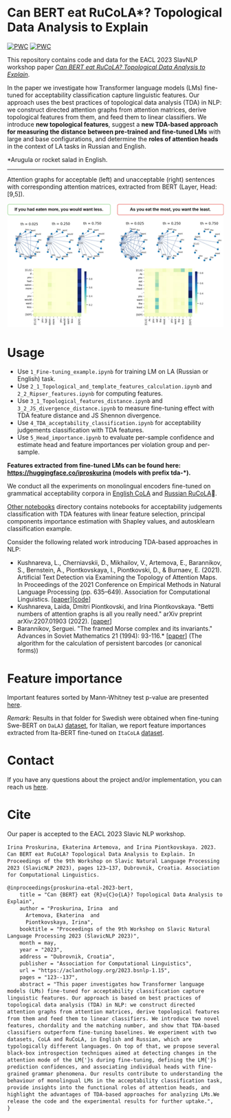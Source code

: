 # Can BERT eat RuCoLA*? Topological Data Analysis to Explain
[![PWC](https://img.shields.io/endpoint.svg?url=https://paperswithcode.com/badge/can-bert-eat-rucola-topological-data-analysis/linguistic-acceptability-on-cola)](https://paperswithcode.com/sota/linguistic-acceptability-on-cola?p=can-bert-eat-rucola-topological-data-analysis)
[![PWC](https://img.shields.io/endpoint.svg?url=https://paperswithcode.com/badge/can-bert-eat-rucola-topological-data-analysis/linguistic-acceptability-on-rucola)](https://paperswithcode.com/sota/linguistic-acceptability-on-rucola?p=can-bert-eat-rucola-topological-data-analysis)


This repository contains code and data for the EACL 2023 SlavNLP workshop paper [_Can BERT eat RuCoLA? Topological Data Analysis to Explain_](https://aclanthology.org/2023.bsnlp-1.pdf#page=131).

In the paper we investigate how Transformer language models (LMs) fine-tuned for acceptability classification capture linguistic features. Our approach uses the best practices of topological data analysis (TDA) in NLP: we construct directed attention graphs from attention matrices, derive topological features from them, and feed them to linear classifiers.
We introduce **new topological features**, suggest a **new TDA-based approach for measuring the distance between pre-trained and fine-tuned LMs** with large and base configurations, and determine the **roles of attention heads** in the context of LA tasks in Russian and English.  

*Arugula or rocket salad in English.
___

Attention graphs for acceptable (left) and unacceptable (right) sentences with corresponding attention matrices, extracted from BERT (Layer, Head: [9,5]).
<p align="center">
<img src="./plots/acceptable_unacceptable_ex.png" width="750">
</p>

# Usage

* Use ```1_Fine-tuning_example.ipynb``` for training LM on LA (Russian or English) task.
* Use ```2_1_Topological_and_template_features_calculation.ipynb```  and ```2_2_Ripser_features.ipynb``` for computing features.
* Use ```3_1_Topological_features_distance.ipynb```  and ```3_2_JS_divergence_distance.ipynb``` to measure fine-tuning effect with TDA feature distance and JS Shennon divergence.
* Use ```4_TDA_acceptability_classification.ipynb``` for acceptability judgements classification with TDA features.
* Use ```5_Head_importance.ipynb``` to evaluate per-sample confidence and estimate head and feature importances per violation group and per-sample.

**Features extracted from fine-tuned LMs can be found here: https://huggingface.co/iproskurina (models with prefix tda-*).**

We conduct all the experiments on monolingual encoders fine-tuned on grammatical acceptability corpora in [English CoLA](https://github.com/nyu-mll/CoLA-baselines) and [Russian RuCoLA](https://github.com/RussianNLP/RuCoLA):leaves:.  

[Other notebooks](https://github.com/upunaprosk/la-tda/tree/master/other%20notebooks) directory contains notebooks for acceptability judgements classification with TDA features with linear feature selection, principal components importance estimation with Shapley values, and autosklearn classification example.

Consider the following related work introducing TDA-based approaches in NLP: 

* Kushnareva, L., Cherniavskii, D., Mikhailov, V., Artemova, E., Barannikov, S., Bernstein, A., Piontkovskaya, I., Piontkovski, D., & Burnaev, E. (2021). Artificial Text Detection via Examining the Topology of Attention Maps. In Proceedings of the 2021 Conference on Empirical Methods in Natural Language Processing (pp. 635–649). Association for Computational Linguistics. [[paper](https://arxiv.org/pdf/2109.04825.pdf)][[code](https://github.com/danchern97/tda4atd)]
*  Kushnareva, Laida, Dmitri Piontkovski, and Irina Piontkovskaya. "Betti numbers of attention graphs is all you really need." arXiv preprint arXiv:2207.01903 (2022). [[paper](https://arxiv.org/pdf/2207.01903.pdf)] 
* Barannikov, Serguei. "The framed Morse complex and its invariants." Advances in Soviet Mathematics 21 (1994): 93-116.* [[paper](https://hal.archives-ouvertes.fr/hal-01745109/document)] (The algorithm for the calculation of persistent barcodes (or canonical forms)) 

# Feature importance

Important features sorted by Mann-Whitney test p-value are presented [here](https://github.com/upunaprosk/la-tda/tree/master/feature_selection).

*Remark:* Results in that folder for Swedish were obtained when fine-tuning Swe-BERT on ```DaLAJ``` [dataset](https://spraakbanken.gu.se/en/resources/dalaj), for Italian, we report feature importances extracted from Ita-BERT fine-tuned on  ```ItaCoLA``` [dataset](https://github.com/dhfbk/ItaCoLA-dataset).

# Contact
If you have any questions about the project and/or implementation, you can reach us [here](mailto:irina.proskurina@univ-lyon2.fr).

# Cite
Our paper is accepted to the EACL 2023 Slavic NLP workshop. 

```
Irina Proskurina, Ekaterina Artemova, and Irina Piontkovskaya. 2023. Can BERT eat RuCoLA? Topological Data Analysis to Explain. In Proceedings of the 9th Workshop on Slavic Natural Language Processing 2023 (SlavicNLP 2023), pages 123–137, Dubrovnik, Croatia. Association for Computational Linguistics.
```

```
@inproceedings{proskurina-etal-2023-bert,
    title = "Can {BERT} eat {R}u{C}o{LA}? Topological Data Analysis to Explain",
    author = "Proskurina, Irina  and
      Artemova, Ekaterina  and
      Piontkovskaya, Irina",
    booktitle = "Proceedings of the 9th Workshop on Slavic Natural Language Processing 2023 (SlavicNLP 2023)",
    month = may,
    year = "2023",
    address = "Dubrovnik, Croatia",
    publisher = "Association for Computational Linguistics",
    url = "https://aclanthology.org/2023.bsnlp-1.15",
    pages = "123--137",
    abstract = "This paper investigates how Transformer language models (LMs) fine-tuned for acceptability classification capture linguistic features. Our approach is based on best practices of topological data analysis (TDA) in NLP: we construct directed attention graphs from attention matrices, derive topological features from them and feed them to linear classifiers. We introduce two novel features, chordality and the matching number, and show that TDA-based classifiers outperform fine-tuning baselines. We experiment with two datasets, CoLA and RuCoLA, in English and Russian, which are typologically different languages. On top of that, we propose several black-box introspection techniques aimed at detecting changes in the attention mode of the LM{'}s during fine-tuning, defining the LM{'}s prediction confidences, and associating individual heads with fine-grained grammar phenomena. Our results contribute to understanding the behaviour of monolingual LMs in the acceptability classification task, provide insights into the functional roles of attention heads, and highlight the advantages of TDA-based approaches for analyzing LMs.We release the code and the experimental results for further uptake.",
}
```
